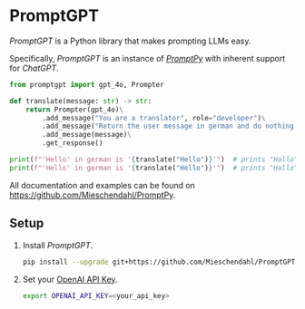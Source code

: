 # PromptGPT

*PromptGPT* is a Python library that makes prompting LLMs easy.

Specifically, *PromptGPT* is an instance of [*PromptPy*](https://github.com/Mieschendahl/PromptPy)
with inherent support for *ChatGPT*.

```python
from promptgpt import gpt_4o, Prompter

def translate(message: str) -> str:
    return Prompter(gpt_4o)\
        .add_message("You are a translator", role="developer")\
        .add_message("Return the user message in german and do nothing else", role="developer")\
        .add_message(message)\
        .get_response()

print(f"'Hello' in german is '{translate("Hello")}'")  # prints "Hallo" (generated)
print(f"'Hello' in german is '{translate("Hello")}'")  # prints "Hallo" (cached)
```

All documentation and examples can be found on https://github.com/Mieschendahl/PromptPy.

## Setup

1. Install *PromptGPT*.

    ```bash
    pip install --upgrade git+https://github.com/Mieschendahl/PromptGPT.git
    ```

2. Set your [OpenAI API Key](https://platform.openai.com/api-keys).

    ```bash
    export OPENAI_API_KEY=<your_api_key>
    ```